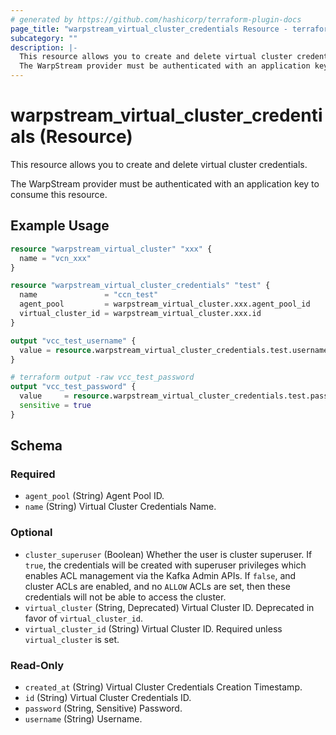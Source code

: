 ```yaml
---
# generated by https://github.com/hashicorp/terraform-plugin-docs
page_title: "warpstream_virtual_cluster_credentials Resource - terraform-provider-warpstream"
subcategory: ""
description: |-
  This resource allows you to create and delete virtual cluster credentials.
  The WarpStream provider must be authenticated with an application key to consume this resource.
---
```


# warpstream_virtual_cluster_credentials (Resource)

This resource allows you to create and delete virtual cluster credentials.

The WarpStream provider must be authenticated with an application key to consume this resource.

## Example Usage

```terraform
resource "warpstream_virtual_cluster" "xxx" {
  name = "vcn_xxx"
}

resource "warpstream_virtual_cluster_credentials" "test" {
  name               = "ccn_test"
  agent_pool         = warpstream_virtual_cluster.xxx.agent_pool_id
  virtual_cluster_id = warpstream_virtual_cluster.xxx.id
}

output "vcc_test_username" {
  value = resource.warpstream_virtual_cluster_credentials.test.username
}

# terraform output -raw vcc_test_password
output "vcc_test_password" {
  value     = resource.warpstream_virtual_cluster_credentials.test.password
  sensitive = true
}
```

<!-- schema generated by tfplugindocs -->
## Schema

### Required

- `agent_pool` (String) Agent Pool ID.
- `name` (String) Virtual Cluster Credentials Name.

### Optional

- `cluster_superuser` (Boolean) Whether the user is cluster superuser. If `true`, the credentials will be created with superuser privileges which enables ACL management via the Kafka Admin APIs. If `false`, and cluster ACLs are enabled, and no `ALLOW` ACLs are set, then these credentials will not be able to access the cluster.
- `virtual_cluster` (String, Deprecated) Virtual Cluster ID. Deprecated in favor of `virtual_cluster_id`.
- `virtual_cluster_id` (String) Virtual Cluster ID. Required unless `virtual_cluster` is set.

### Read-Only

- `created_at` (String) Virtual Cluster Credentials Creation Timestamp.
- `id` (String) Virtual Cluster Credentials ID.
- `password` (String, Sensitive) Password.
- `username` (String) Username.
